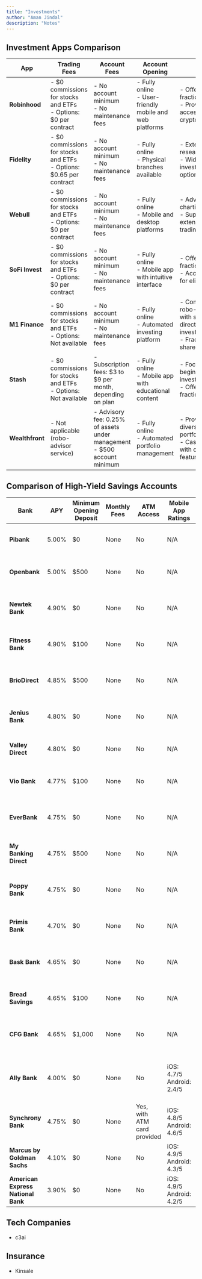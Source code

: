 ```yaml
---
title: "Investments"
author: "Aman Jindal"
description: "Notes"
---
```


## Investment Apps Comparison

| **App**         | **Trading Fees**                                                                 | **Account Fees**                                                                 | **Account Opening**                                                                 | **Notes**                                                                 |
|-----------------|----------------------------------------------------------------------------------|----------------------------------------------------------------------------------|-------------------------------------------------------------------------------------|---------------------------------------------------------------------------|
| **Robinhood**   | - $0 commissions for stocks and ETFs<br>- Options: $0 per contract               | - No account minimum<br>- No maintenance fees                                    | - Fully online<br>- User-friendly mobile and web platforms                          | - Offers fractional shares<br>- Provides access to cryptocurrencies      |
| **Fidelity**    | - $0 commissions for stocks and ETFs<br>- Options: $0.65 per contract            | - No account minimum<br>- No maintenance fees                                    | - Fully online<br>- Physical branches available                                     | - Extensive research tools<br>- Wide range of investment options         |
| **Webull**      | - $0 commissions for stocks and ETFs<br>- Options: $0 per contract               | - No account minimum<br>- No maintenance fees                                    | - Fully online<br>- Mobile and desktop platforms                                    | - Advanced charting tools<br>- Supports extended-hours trading           |
| **SoFi Invest** | - $0 commissions for stocks and ETFs<br>- Options: $0 per contract               | - No account minimum<br>- No maintenance fees                                    | - Fully online<br>- Mobile app with intuitive interface                             | - Offers fractional shares<br>- Access to IPOs for eligible users        |
| **M1 Finance**  | - $0 commissions for stocks and ETFs<br>- Options: Not available                 | - No account minimum<br>- No maintenance fees                                    | - Fully online<br>- Automated investing platform                                    | - Combines robo-advisor with self-directed investing<br>- Fractional shares available |
| **Stash**       | - $0 commissions for stocks and ETFs<br>- Options: Not available                 | - Subscription fees: $3 to $9 per month, depending on plan                       | - Fully online<br>- Mobile app with educational content                             | - Focuses on beginner investors<br>- Offers fractional shares            |
| **Wealthfront** | - Not applicable (robo-advisor service)                                          | - Advisory fee: 0.25% of assets under management<br>- $500 account minimum       | - Fully online<br>- Automated portfolio management                                  | - Provides diversified portfolios<br>- Cash account with checking features |

## Comparison of High-Yield Savings Accounts

| **Bank**                        | **APY** | **Minimum Opening Deposit** | **Monthly Fees** | **ATM Access** | **Mobile App Ratings**         | **Account Opening** | **Founded** | **Credit Rating**       | **FDIC Insured** | **Additional Features**                                   |
|---------------------------------|---------|-----------------------------|------------------|----------------|-------------------------------|---------------------|-------------|-------------------------|------------------|-----------------------------------------------------------|
| **Pibank**                      | 5.00%   | $0                          | None             | No             | N/A                           | Online              | 1984        | Not Rated              | Yes              | Online-only bank, competitive APY                        |
| **Openbank**                    | 5.00%   | $500                        | None             | No             | N/A                           | Online              | 2024        | Not Rated              | Yes              | Digital banking services, high APY                      |
| **Newtek Bank**                 | 4.90%   | $0                          | None             | No             | N/A                           | Online              | 1963        | Not Rated              | Yes              | Business banking services, competitive rates             |
| **Fitness Bank**                | 4.90%   | $100                        | None             | No             | N/A                           | Online              | 2002        | Not Rated              | Yes              | Health-focused incentives, high APY                     |
| **BrioDirect**                  | 4.85%   | $500                        | None             | No             | N/A                           | Online              | 1870        | BBB+ (Webster Bank)   | Yes              | Online savings account, competitive APY                 |
| **Jenius Bank**                 | 4.80%   | $0                          | None             | No             | N/A                           | Online              | 2024        | Not Rated              | Yes              | Digital banking platform, high APY                      |
| **Valley Direct**               | 4.80%   | $0                          | None             | No             | N/A                           | Online              | 1927        | Not Rated              | Yes              | Online-only bank, competitive rates                     |
| **Vio Bank**                    | 4.77%   | $100                        | None             | No             | N/A                           | Online              | 1952        | Not Rated              | Yes              | Online savings account, high APY                        |
| **EverBank**                    | 4.75%   | $0                          | None             | No             | N/A                           | Online              | 1998        | Not Rated              | Yes              | Online banking services, competitive rates              |
| **My Banking Direct**           | 4.75%   | $500                        | None             | No             | N/A                           | Online              | 1859        | Not Rated              | Yes              | Online savings account, high APY                        |
| **Poppy Bank**                  | 4.75%   | $0                          | None             | No             | N/A                           | Online              | 1984        | Not Rated              | Yes              | Online banking services, competitive rates              |
| **Primis Bank**                 | 4.70%   | $0                          | None             | No             | N/A                           | Online              | 2005        | Not Rated              | Yes              | Digital banking platform, high APY                      |
| **Bask Bank**                   | 4.65%   | $0                          | None             | No             | N/A                           | Online              | 1922        | Not Rated              | Yes              | Online savings account, competitive rates               |
| **Bread Savings**               | 4.65%   | $100                        | None             | No             | N/A                           | Online              | 1986        | Not Rated              | Yes              | Online savings account, high APY                        |
| **CFG Bank**                    | 4.65%   | $1,000                      | None             | No             | N/A                           | Online              | 1927        | Not Rated              | Yes              | Online banking services, competitive rates              |
| **Ally Bank**                   | 4.00%   | $0                          | None             | No             | iOS: 4.7/5<br>Android: 2.4/5   | Online              | 2009        | BBB (Stable Outlook)   | Yes              | Offers checking accounts, CDs, and investment services  |
| **Synchrony Bank**              | 4.75%   | $0                          | None             | Yes, with ATM card provided | iOS: 4.8/5<br>Android: 4.6/5 | Online              | 2003        | BBB- (Positive Outlook) | Yes              | Offers CDs and money market accounts                     |
| **Marcus by Goldman Sachs**     | 4.10%   | $0                          | None             | No             | iOS: 4.9/5<br>Android: 4.3/5   | Online              | 2016        | A+ (Stable Outlook)    | Yes              | Offers CDs and personal loans                           |
| **American Express National Bank** | 3.90% | $0                          | None             | No             | iOS: 4.9/5<br>Android: 4.2/5   | Online              | 1989        | A2 (Stable Outlook)    | Yes              | Offers CDs and credit cards                             |


## Tech Companies

- c3ai
  
## Insurance

- Kinsale
 
